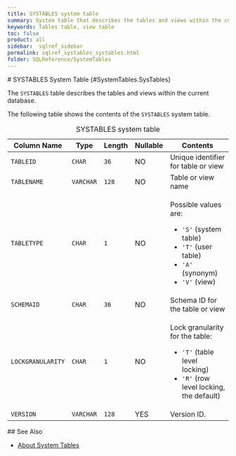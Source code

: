 ```yaml
---
title: SYSTABLES system table
summary: System table that describes the tables and views within the current database.
keywords: Tables table, view table
toc: false
product: all
sidebar:  sqlref_sidebar
permalink: sqlref_systables_systables.html
folder: SQLReference/SystemTables
---
```

<section>
<div class="TopicContent" data-swiftype-index="true" markdown="1">
# SYSTABLES System Table   {#SystemTables.SysTables}

The `SYSTABLES` table describes the tables and views within the current
database.

The following table shows the contents of the `SYSTABLES` system table.

<table>
                <caption>SYSTABLES system table</caption>
                <col />
                <col />
                <col />
                <col />
                <col />
                <thead>
                    <tr>
                        <th>Column Name</th>
                        <th>Type</th>
                        <th>Length</th>
                        <th>Nullable</th>
                        <th>Contents</th>
                    </tr>
                </thead>
                <tbody>
                    <tr>
                        <td><code>TABLEID</code></td>
                        <td><code>CHAR</code></td>
                        <td><code>36</code></td>
                        <td>NO</td>
                        <td>Unique identifier for table or view</td>
                    </tr>
                    <tr>
                        <td><code>TABLENAME</code></td>
                        <td><code>VARCHAR</code></td>
                        <td><code>128</code></td>
                        <td>NO</td>
                        <td>Table or view name</td>
                    </tr>
                    <tr>
                        <td><code>TABLETYPE</code></td>
                        <td><code>CHAR</code></td>
                        <td><code>1</code></td>
                        <td>NO</td>
                        <td>
                            <p class="noSpaceAbove">Possible values are:</p>
                            <ul>
                                <li><code>'S'</code> (system table)</li>
                                <li> <code>'T'</code> (user table)</li>
                                <li> <code>'A'</code> (synonym)</li>
                                <li> <code>'V'</code> (view)</li>
                            </ul>
                        </td>
                    </tr>
                    <tr>
                        <td><code>SCHEMAID</code></td>
                        <td><code>CHAR</code></td>
                        <td><code>36</code></td>
                        <td>NO</td>
                        <td>Schema ID for the table or view</td>
                    </tr>
                    <tr>
                        <td><code>LOCKGRANULARITY</code></td>
                        <td><code>CHAR</code></td>
                        <td><code>1</code></td>
                        <td>NO</td>
                        <td>
                            <p class="noSpaceAbove">Lock granularity for the table:</p>
                            <ul>
                                <li> <code>'T'</code> (table level
					locking)</li>
                                <li><code>'R'</code> (row level locking, the default)</li>
                            </ul>
                        </td>
                    </tr>
                    <tr>
                        <td><code>VERSION</code></td>
                        <td><code>VARCHAR</code></td>
                        <td><code>128</code></td>
                        <td>YES</td>
                        <td>Version ID.</td>
                    </tr>
                </tbody>
            </table>
## See Also

* [About System Tables](sqlref_systables_intro.html)

</div>
</section>

